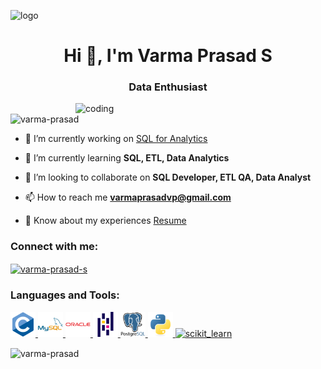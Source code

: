 ![logo](https://media.licdn.com/dms/image/C4D16AQFuZXxRClbNYw/profile-displaybackgroundimage-shrink_350_1400/0/1517045652546?e=1710979200&v=beta&t=c-uVXnEIsOw5D5h6wDSnknM97TB0PRUcceYA0t6_FPw)
<h1 align="center">Hi 👋, I'm Varma Prasad S</h1>
<h3 align="center">Data Enthusiast</h3>

<img align="right" alt="coding" width="400" src="https://media1.giphy.com/media/3oKIPEqDGUULpEU0aQ/giphy.gif?cid=ecf05e47a1ci6chxnck5hemow3x3ugxnmvpbh093jnh495je&rid=giphy.gif&ct=g">

<p align="left"> <img src="https://komarev.com/ghpvc/?username=varma-prasad&label=Profile%20views&color=0e75b6&style=flat" alt="varma-prasad" /> </p>

- 🔭 I’m currently working on [SQL for Analytics](https://github.com/varma-prasad/SQL-for-Analytics)

- 🌱 I’m currently learning **SQL, ETL, Data Analytics**

- 👯 I’m looking to collaborate on **SQL Developer, ETL QA, Data Analyst**

- 📫 How to reach me **varmaprasadvp@gmail.com**

- 📄 Know about my experiences [Resume](https://drive.google.com/drive/my-drive)
<h3 align="left">Connect with me:</h3>
<p align="left">
<a href="www.linkedin.com/in/varma-prasad-s" target="blank"><img align="center" src="https://raw.githubusercontent.com/rahuldkjain/github-profile-readme-generator/master/src/images/icons/Social/linked-in-alt.svg" alt="varma-prasad-s" height="30" width="40" /></a>
</p>

<h3 align="left">Languages and Tools:</h3>
<p align="left"> <a href="https://www.cprogramming.com/" target="_blank" rel="noreferrer"> <img src="https://raw.githubusercontent.com/devicons/devicon/master/icons/c/c-original.svg" alt="c" width="40" height="40"/> </a> <a href="https://www.mysql.com/" target="_blank" rel="noreferrer"> <img src="https://raw.githubusercontent.com/devicons/devicon/master/icons/mysql/mysql-original-wordmark.svg" alt="mysql" width="40" height="40"/> </a> <a href="https://www.oracle.com/" target="_blank" rel="noreferrer"> <img src="https://raw.githubusercontent.com/devicons/devicon/master/icons/oracle/oracle-original.svg" alt="oracle" width="40" height="40"/> </a> <a href="https://pandas.pydata.org/" target="_blank" rel="noreferrer"> <img src="https://raw.githubusercontent.com/devicons/devicon/2ae2a900d2f041da66e950e4d48052658d850630/icons/pandas/pandas-original.svg" alt="pandas" width="40" height="40"/> </a> <a href="https://www.postgresql.org" target="_blank" rel="noreferrer"> <img src="https://raw.githubusercontent.com/devicons/devicon/master/icons/postgresql/postgresql-original-wordmark.svg" alt="postgresql" width="40" height="40"/> </a> <a href="https://www.python.org" target="_blank" rel="noreferrer"> <img src="https://raw.githubusercontent.com/devicons/devicon/master/icons/python/python-original.svg" alt="python" width="40" height="40"/> </a> <a href="https://scikit-learn.org/" target="_blank" rel="noreferrer"> <img src="https://upload.wikimedia.org/wikipedia/commons/0/05/Scikit_learn_logo_small.svg" alt="scikit_learn" width="40" height="40"/> </a> </p>

<p><img align="center" src="https://github-readme-stats.vercel.app/api/top-langs?username=varma-prasad&show_icons=true&locale=en&layout=compact" alt="varma-prasad" /></p>
